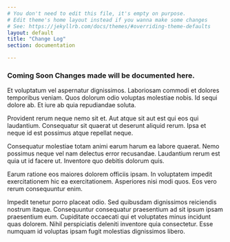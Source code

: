 ```yaml
---
# You don't need to edit this file, it's empty on purpose.
# Edit theme's home layout instead if you wanna make some changes
# See: https://jekyllrb.com/docs/themes/#overriding-theme-defaults
layout: default
title: "Change Log"
section: documentation

---
```



<h3 class="alert alert-secondary"><strong>Coming Soon</strong> Changes made will be documented here.</h3>



Et voluptatum vel aspernatur dignissimos. Laboriosam commodi et dolores temporibus veniam. Quos dolorum odio voluptas molestiae nobis. Id sequi dolore ab. Et iure ab quia repudiandae soluta.

Provident rerum neque nemo sit et. Aut atque sit aut est qui eos qui laudantium. Consequatur sit quaerat ut deserunt aliquid rerum. Ipsa et neque id est possimus atque repellat neque.

Consequatur molestiae totam animi earum harum ea labore quaerat. Nemo possimus neque vel nam delectus error recusandae. Laudantium rerum est quia ut id facere ut. Inventore quo debitis dolorum quis.

Earum ratione eos maiores dolorem officiis ipsam. In voluptatem impedit exercitationem hic ea exercitationem. Asperiores nisi modi quos. Eos vero rerum consequuntur enim.

Impedit tenetur porro placeat odio. Sed quibusdam dignissimos reiciendis nostrum itaque. Consequuntur consequatur praesentium ad sit ipsum ipsam praesentium eum. Cupiditate occaecati qui et voluptates minus incidunt quas dolorem. Nihil perspiciatis deleniti inventore quia consectetur. Esse numquam id voluptas ipsam fugit molestias dignissimos libero.
